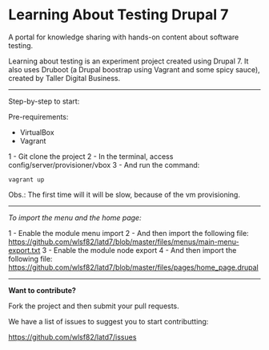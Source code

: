# Learning About Testing Drupal 7

A portal for knowledge sharing with hands-on content about software testing.

Learning about testing is an experiment project created using Drupal 7.
It also uses Druboot (a Drupal boostrap using Vagrant and some spicy sauce), created by Taller Digital Business.

---

Step-by-step to start:

Pre-requirements:

* VirtualBox
* Vagrant

1 - Git clone the project
2 - In the terminal, access config/server/provisioner/vbox
3 - And run the command:

```
vagrant up
```

Obs.: The first time will it will be slow, because of the vm provisioning.

---

*To import the menu and the home page:*

1 - Enable the module menu import
2 - And then import the following file: https://github.com/wlsf82/latd7/blob/master/files/menus/main-menu-export.txt
3 - Enable the module node export
4 - And then import the following file: https://github.com/wlsf82/latd7/blob/master/files/pages/home_page.drupal

---

**Want to contribute?**

Fork the project and then submit your pull requests.

We have a list of issues to suggest you to start contributting:

https://github.com/wlsf82/latd7/issues
